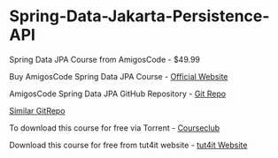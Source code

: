# Spring-Data-Jakarta-Persistence-API
 Spring Data JPA Course from AmigosCode - $49.99
 
Buy AmigosCode Spring Data JPA Course - [Official Website](https://www.amigoscode.com/courses/spring-data-jpa)

AmigosCode Spring Data JPA GitHub Repository - [Git Repo](https://github.com/amigoscode/spring-data-jpa-course)

[Similar GitRepo](https://github.com/AndriiPiatakha/java-learnit-jpa)

To download this course for free via Torrent - [Courseclub](https://courseclub.me/amigoscode-spring-data-jpa-master-class)

Download this course for free from tut4it website - [tut4it Website](https://tut4it.com/)

